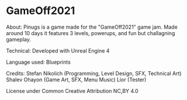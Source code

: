 # GameOff2021

About:
Pinugs is a game made for the "GameOff2021" game jam.
Made around 10 days it features 3 levels, powerups, and fun but challagning gameplay.

Technical:
Developed with Unreal Engine 4

Language used: Blueprints

Credits: 
Stefan Nikolich (Programming, Level Design, SFX, Technical Art)
Shalev Ohayon (Game Art, SFX, Menu Music)
Lior (Tester)

License under Common Creative Attribution NC,BY 4.0
